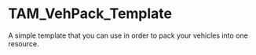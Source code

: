 # TAM_VehPack_Template
A simple template that you can use in order to pack your vehicles into one resource.

